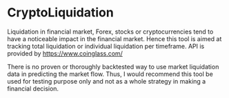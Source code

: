 # CryptoLiquidation
Liquidation in financial market, Forex, stocks or cryptocurrencies tend to have a noticeable impact in the financial market. Hence this tool is aimed at tracking total liquidation or individual liquidation per timeframe. API is provided by https://www.coinglass.com/

There is no proven or thoroughly backtested way to use market liquidation data in predicting the market flow. Thus, I would recommend this tool be used for testing purpose only and not as a whole strategy in making a financial decision.
